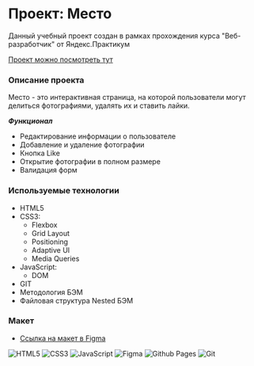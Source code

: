 # Проект: Место

Данный учебный проект создан в рамках прохождения курса "Веб-разработчик" от Яндекс.Практикум

[Проект можно посмотреть тут](https://mar-garita.github.io/mesto/)

### Описание проекта

Место - это интерактивная страница, на которой пользователи могут делиться фотографиями, удалять их и ставить лайки.

***Функционал***
* Редактирование информации о пользователе
* Добавление и удаление фотографии
* Кнопка Like
* Открытие фотографии в полном размере
* Валидация форм

### Используемые технологии

* HTML5
* CSS3:
    + Flexbox
    + Grid Layout
    + Positioning
    + Adaptive UI
    + Media Queries
* JavaScript:
    + DOM
* GIT
* Методология БЭМ
* Файловая структура Nested БЭМ

### Макет

* [Ссылка на макет в Figma](https://www.figma.com/file/5S2WSbEFL6awjVWJ0NWL8Q/Sprint-3_-Russia-_-desktop-mobile?node-id=28503%3A0)


![HTML5](https://img.shields.io/badge/html5-%23E34F26.svg?style=for-the-badge&logo=html5&logoColor=white)
![CSS3](https://img.shields.io/badge/css3-%231572B6.svg?style=for-the-badge&logo=css3&logoColor=white)
![JavaScript](https://img.shields.io/badge/javascript-%23323330.svg?style=for-the-badge&logo=javascript&logoColor=%23F7DF1E)
![Figma](https://img.shields.io/badge/figma-%23F24E1E.svg?style=for-the-badge&logo=figma&logoColor=white)
![Github Pages](https://img.shields.io/badge/github%20pages-121013?style=for-the-badge&logo=github&logoColor=white)
![Git](https://img.shields.io/badge/git-%23F05033.svg?style=for-the-badge&logo=git&logoColor=white)
